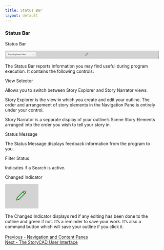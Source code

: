 ```yaml
---
title: Status Bar
layout: default
---
```

### Status Bar ###
Status Bar

![](Status-Bar.png)


The Status Bar reports information you may find useful during program execution. It contains the following controls:

View Selector

Allows you to switch between Story Explorer and Story Narrator views.

Story Explorer is the view in which you create and edit your outline. The order and arrangement of story elements in the Navigation Pane is entirely under your control.

Story Narrator is a separate display of your outline’s Scene Story Elements arranged into the order you wish to tell your story in.

Status Message

The Status Message displays feedback information from the program to you.

Filter Status

Indicates if a Search is active.

Changed Indicator

![](Changed-Indicator.png)

The Changed Indicator displays red if any editing has been done to the outline and green if not. It’s a reminder to save your work. It’s also a command button which will save your outline if you click it.
 <br/>
 <br/>
[Previous - Navigation and  Content Panes](Navigation_and_Content_Panes.md) <br/>
[Next - The StoryCAD User Interface](The_StoryCAD_User_Interface.md) <br/>
